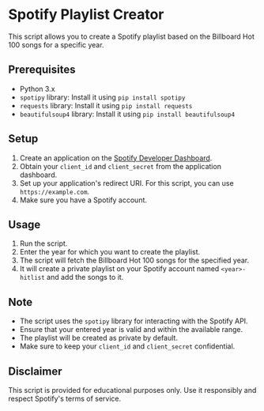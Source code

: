 # Spotify Playlist Creator

This script allows you to create a Spotify playlist based on the Billboard Hot 100 songs for a specific year.

## Prerequisites

- Python 3.x
- `spotipy` library: Install it using `pip install spotipy`
- `requests` library: Install it using `pip install requests`
- `beautifulsoup4` library: Install it using `pip install beautifulsoup4`

## Setup

1. Create an application on the [Spotify Developer Dashboard](https://developer.spotify.com/dashboard/applications).
2. Obtain your `client_id` and `client_secret` from the application dashboard.
3. Set up your application's redirect URI. For this script, you can use `https://example.com`.
4. Make sure you have a Spotify account.

## Usage

1. Run the script.
2. Enter the year for which you want to create the playlist.
3. The script will fetch the Billboard Hot 100 songs for the specified year.
4. It will create a private playlist on your Spotify account named `<year>-hitlist` and add the songs to it.

## Note

- The script uses the `spotipy` library for interacting with the Spotify API.
- Ensure that your entered year is valid and within the available range.
- The playlist will be created as private by default.
- Make sure to keep your `client_id` and `client_secret` confidential.

## Disclaimer

This script is provided for educational purposes only. Use it responsibly and respect Spotify's terms of service.

